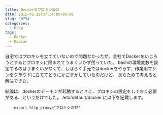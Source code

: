 ```yaml
---
title: Dockerのプロキシ設定
date: 2015-01-29T07:54:00+09:00
slug: '0754'
categories:
  - blog
tags:
  - Docker
  - Debian
---
```


自宅ではプロキシを立てていないので問題なかったが、会社でDockerをいじろうとするとプロキシに阻まれてうまくいかず困っていた。
bashの環境変数を設定するのはうまくいかなくて、しばらく手元ではdockerをやらず、作業用マシンをクラウドに立ててどうにかごまかしていたのだけど、
あらためて考えると解決できた。

結論は、dockerのデーモンが起動するときに、プロキシの設定をしておく必要がある、というだけでした。
/etc/default/docker に以下を記載します。

```shell
    export http_proxy="プロキシのIP"
```



